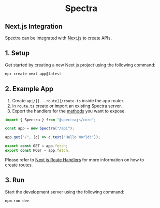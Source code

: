 <h1 align="center">Spectra</h1>

## Next.js Integration

Spectra can be integrated with [Next.js](https://nextjs.org/)
to create APIs.

## 1. Setup

Get started by creating a new Next.js project using the following command:

```sh
npx create-next-app@latest
```

## 2. Example App

1. Create `api/[[...route]]/route.ts` inside the app router.
2. In `route.ts` create or import an existing Spectra server.
3. Export the handlers for the [methods](https://nextjs.org/docs/app/building-your-application/routing/route-handlers#supported-http-methods) you want to expose.

```ts
import { Spectra } from "@spectrajs/core";

const app = new Spectra("/api");

app.get("/", (c) => c.text("Hello World!"));

export const GET = app.fetch;
export const POST = app.fetch;
```

Please refer to [Next.js Route Handlers](https://nextjs.org/docs/app/building-your-application/routing/route-handlers#static-route-handlers) for more information on how to create routes.

## 3. Run

Start the development server using the following command:

```sh
npm run dev
```

